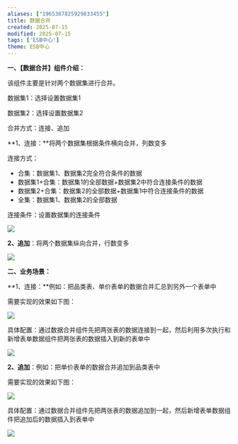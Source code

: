 ```yaml
---
aliases: ["1965387825929833455"]
title: 数据合并
created: 2025-07-15
modified: 2025-07-15
tags: ['ESB中心']
theme: ESB中心
---
```


**一、【数据合并】组件介绍：**

该组件主要是针对两个数据集进行合并。

数据集1：选择设置数据集1

数据集2：选择设置数据集2

合并方式：连接、追加

**1、连接：**将两个数据集根据条件横向合并，列数变多

连接方式：

- 合集：数据集1、数据集2完全符合条件的数据
- 数据集1+合集：数据集1的全部数据+数据集2中符合连接条件的数据
- 数据集2+合集：数据集2的全部数据+数据集1中符合连接条件的数据
- 全集：数据集1、数据集2的全部数据

连接条件：设置数据集的连接条件

**![](1e360c591c701baa31a19f5a3426caa0.jpg)**

**2、追加**：将两个数据集纵向合并，行数变多

![](dd573497ab907882a4432d3332159b03.jpg)

**二、业务场景：**

**1、连接：**例如：把品类表、单价表单的数据合并汇总到另外一个表单中

需要实现的效果如下图：

![](676e74f5f0195180058b0d8cf37df7e4.jpg)

具体配置：通过数据合并组件先把两张表的数据连接到一起，然后利用多次执行和新增表单数据组件把两张表的数据插入到新的表单中

![](3bd8c12f49c3d52391922a3d257795b7.jpg)

**2、追加**：例如：把单价表单的数据合并追加到品类表中

需要实现的效果如下图：

![](1486b4ec1c6f11591b6ee1f18abea13c.jpg)

具体配置：通过数据合并组件先把两张表的数据追加到一起，然后新增表单数据组件把追加后的数据插入到表单中

![](bb6eab9e2636d4ab02287e583b4632c5.jpg)